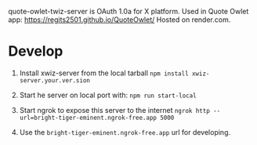 quote-owlet-twiz-server  is OAuth 1.0a for X platform.
Used in Quote Owlet app: https://regits2501.github.io/QuoteOwlet/
Hosted on render.com.

# Develop

1. Install xwiz-server from the local tarball
     `npm install xwiz-server.your.ver.sion`

2. Start he server on local port with:
   `npm run start-local`

3. Start ngrok to expose this server to the internet
   `ngrok http --url=bright-tiger-eminent.ngrok-free.app 5000`

3. Use the `bright-tiger-eminent.ngrok-free.app` url for developing.



